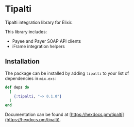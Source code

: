 # Tipalti

Tipalti integration library for Elixir.

This library includes:
*   Payee and Payer SOAP API clients
*   iFrame integration helpers

## Installation

The package can be installed by adding `tipalti` to your list of dependencies in `mix.exs`:

```elixir
def deps do
  [
    {:tipalti, "~> 0.1.0"}
  ]
end
```

Documentation can be found at [https://hexdocs.pm/tipalti](https://hexdocs.pm/tipalti).
